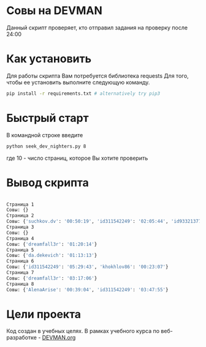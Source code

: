 

#  Совы на DEVMAN
Данный скрипт проверяет, кто отправил задания на проверку после 24:00

# Как установить
Для работы скрипта Вам потребуется библиотека requests
Для того, чтобы ее установить выполните следующую команду.
```bash
pip install -r requirements.txt # alternatively try pip3
```

# Быстрый старт
В командной строке введите
``` bash 
python seek_dev_nighters.py 8
```
где 10 - число страниц, которое Вы хотите проверить

# Вывод скрипта
``` bash

Страница 1
Совы: {}
Страница 2
Совы: {'suchkov.dv': '00:50:19', 'id311542249': '02:05:44', 'id93321377': '00:58:20', 'c13cb28b9d05407d': '00:48:11'}
Страница 3
Совы: {}
Страница 4
Совы: {'dreamfall3r': '01:20:14'}
Страница 5
Совы: {'da.dekevich': '01:13:13'}
Страница 6
Совы: {'id311542249': '05:29:43', 'khokhlov86': '00:23:07'}
Страница 7
Совы: {'dreamfall3r': '03:17:06'}
Страница 8
Совы: {'AlenaArise': '00:39:04', 'id311542249': '03:47:55'}
```

# Цели проекта
Код создан в учебных целях. В рамках учебного курса по веб-разработке -  [DEVMAN.org](https://devman.org/)

